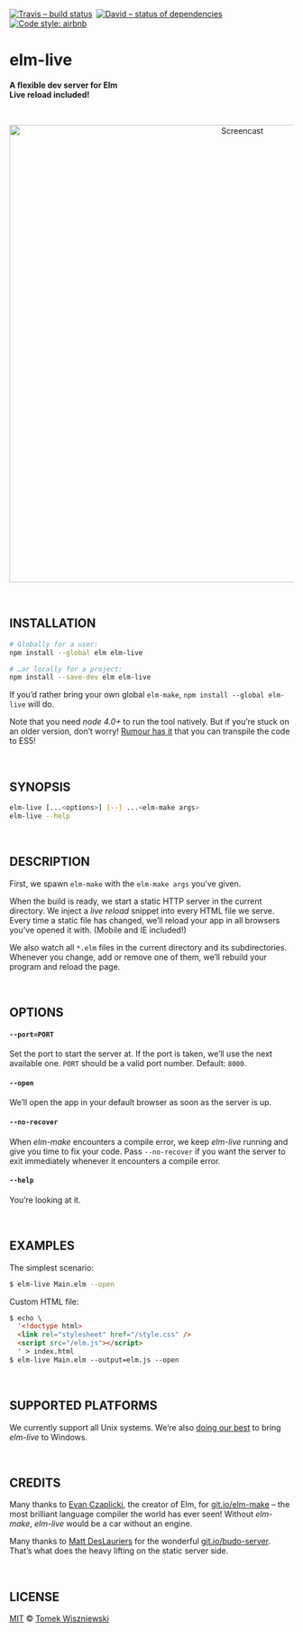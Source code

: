 [![Travis – build status
](https://img.shields.io/travis/tomekwi/elm-live/master.svg?style=flat-square
)](https://travis-ci.org/tomekwi/elm-live
) [![David – status of dependencies
](https://img.shields.io/david/tomekwi/elm-live.svg?style=flat-square
)](https://david-dm.org/tomekwi/elm-live
) [![Code style: airbnb
](https://img.shields.io/badge/code%20style-airbnb-777777.svg?style=flat-square
)](https://github.com/airbnb/javascript
)




# elm-live

**A flexible dev server for Elm  
Live reload included!**




<a id="/screenshot"></a>&nbsp;

<p align="center"><img
  alt="Screencast"
  src="https://cdn.rawgit.com/tomekwi/elm-live/b990094/screencast.gif"
  title="Sweet, isn’t it?"
  width="810"
/></p>




<a id="/installation"></a>&nbsp;

## INSTALLATION

```sh
# Globally for a user:
npm install --global elm elm-live

# …or locally for a project:
npm install --save-dev elm elm-live
```

If you’d rather bring your own global `elm-make`, `npm install --global elm-live` will do.

Note that you need *node 4.0+* to run the tool natively. But if you’re stuck on an older version, don’t worry! [Rumour has it](https://github.com/tomekwi/elm-live/issues/2#issuecomment-156698732) that you can transpile the code to ES5!




<a id="/synopsis"></a>&nbsp;

## SYNOPSIS

```sh
elm-live [...<options>] [--] ...<elm-make args>  
elm-live --help
```




<a id="/description"></a>&nbsp;

## DESCRIPTION

First, we spawn `elm-make` with the `elm-make args` you’ve given.

When the build is ready, we start a static HTTP server in the current directory. We inject a _live reload_ snippet into every HTML file we serve. Every time a static file has changed, we’ll reload your app in all browsers you’ve opened it with. (Mobile and IE included!)

We also watch all `*.elm` files in the current directory and its subdirectories. Whenever you change, add or remove one of them, we’ll rebuild your program and reload the page.




<a id="/options"></a>&nbsp;

## OPTIONS

#### `--port=PORT`
Set the port to start the server at. If the port is taken, we’ll use the next available one. `PORT` should be a valid port number. Default: `8000`.

#### `--open`
We’ll open the app in your default browser as soon as the server is up.

#### `--no-recover`
When _elm-make_ encounters a compile error, we keep _elm-live_ running and give you time to fix your code. Pass `--no-recover` if you want the server to exit immediately whenever it encounters a compile error.

#### `--help`
You’re looking at it.




<a id="/examples"></a>&nbsp;

## EXAMPLES

The simplest scenario:

```sh
$ elm-live Main.elm --open
```

Custom HTML file:

```html
$ echo \
  '<!doctype html>
  <link rel="stylesheet" href="/style.css" />
  <script src="/elm.js"></script>
  ' > index.html
$ elm-live Main.elm --output=elm.js --open
```




<a id="/supported-platforms"></a>&nbsp;

## SUPPORTED PLATFORMS

We currently support all Unix systems. We’re also [doing our best](https://github.com/tomekwi/elm-live/labels/Windows%20support) to bring _elm-live_ to Windows.




<a id="/credits"></a>&nbsp;

## CREDITS

Many thanks to [Evan Czaplicki](https://github.com/evancz), the creator of Elm, for [git.io/elm-make](https://git.io/elm-make) – the most brilliant language compiler the world has ever seen! Without _elm-make_, _elm-live_ would be a car without an engine.

Many thanks to [Matt DesLauriers](https://github.com/mattdesl) for the wonderful [git.io/budo-server](https://git.io/budo-server). That’s what does the heavy lifting on the static server side.




<a id="/license"></a>&nbsp;

## LICENSE

[MIT][] © [Tomek Wiszniewski][]

[MIT]: ./License.md
[Tomek Wiszniewski]: https://github.com/tomekwi
